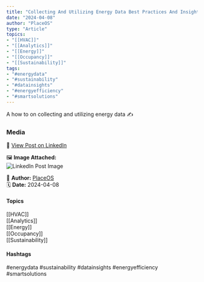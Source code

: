 ```yaml
---
title: "Collecting And Utilizing Energy Data Best Practices And Insights"  
date: "2024-04-08"  
author: "PlaceOS"  
type: "Article"  
topics:  
- "[[HVAC]]"  
- "[[Analytics]]"  
- "[[Energy]]"  
- "[[Occupancy]]"  
- "[[Sustainability]]"  
tags:  
- "#energydata"  
- "#sustainability"  
- "#datainsights"  
- "#energyefficiency"  
- "#smartsolutions"
---
```

A how to on collecting and utilizing energy data ✍️

### Media

🔗 [View Post on LinkedIn](https://www.linkedin.com/feed/update/urn:li:activity:7183250005133078529)  
  
🖼 **Image Attached:**  
![LinkedIn Post Image](https://media.licdn.com/dms/image/v2/D4E12AQFMv_BMt1m0mQ/article-cover_image-shrink_423_752/article-cover_image-shrink_423_752/0/1712279669980?e=1747267200&v=beta&t=X5rX8XB6lJmQ1hRAWTTKZa6_1hlWsc1EFezKwmT4S-Q)  
  
👤 **Author:** [PlaceOS](https://www.linkedin.com/in/jonathanmcfarlane/)  
🗓️ **Date:** 2024-04-08

#### Topics

[[HVAC]]  
[[Analytics]]  
[[Energy]]  
[[Occupancy]]  
[[Sustainability]]

#### Hashtags

#energydata #sustainability #datainsights #energyefficiency #smartsolutions